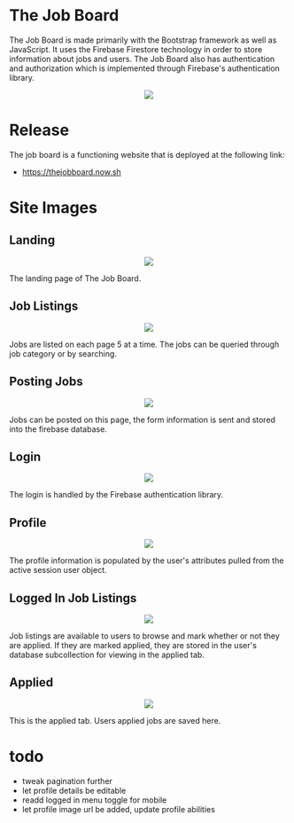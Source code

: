 # The Job Board
The Job Board is made primarily with the Bootstrap framework as well as JavaScript.  It uses the Firebase Firestore technology in order to store information about jobs and users.  The Job Board also has authentication and authorization which is implemented through Firebase's authentication library.

<p align="center">
  <img src="https://i.imgur.com/d1mVjsI.png">
</p>

# Release
The job board is a functioning website that is deployed at the following link:

- https://thejobboard.now.sh

# Site Images

## Landing
<p align="center">
  <img src="https://i.imgur.com/6Ukw5N2.jpg">
</p>
The landing page of The Job Board.

## Job Listings
<p align="center">
  <img src="https://i.imgur.com/CJ3vNUY.jpg">
</p>
Jobs are listed on each page 5 at a time.  The jobs can be queried through job category or by searching.

## Posting Jobs
<p align="center">
  <img src="https://i.imgur.com/uuCp56w.png">
</p>
Jobs can be posted on this page, the form information is sent and stored into the firebase database.

## Login
<p align="center">
  <img src="https://i.imgur.com/TEI6CXE.png">
</p>
The login is handled by the Firebase authentication library.

## Profile
<p align="center">
  <img src="https://i.imgur.com/RBkcH5s.png">
</p>
The profile information is populated by the user's attributes pulled from the active session user object.

## Logged In Job Listings
<p align="center">
  <img src="https://i.imgur.com/jFwJfWi.png">
</p>
Job listings are available to users to browse and mark whether or not they are applied.  If they are marked applied, they are stored in the user's database subcollection for viewing in the applied tab.

## Applied
<p align="center">
  <img src="https://i.imgur.com/wSHJfe8.png">
</p>
This is the applied tab.  Users applied jobs are saved here.

# todo
- tweak pagination further
- let profile details be editable
- readd logged in menu toggle for mobile
- let profile image url be added, update profile abilities
